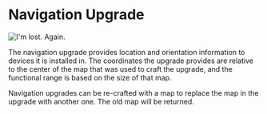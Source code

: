 # Navigation Upgrade

![I'm lost. Again.](oredict:oc:navigationUpgrade)

The navigation upgrade provides location and orientation information to devices it is installed in. The coordinates the upgrade provides are relative to the center of the map that was used to craft the upgrade, and the functional range is based on the size of that map.

Navigation upgrades can be re-crafted with a map to replace the map in the upgrade with another one. The old map will be returned.
